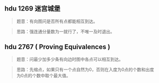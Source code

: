 ## hdu 1269 迷宫城堡
>题意：有向图问是否所有点都能相互到达。

>思路：强连通分量数为一就行了，不唯一及时退出。

## hdu 2767 ( Proving Equivalences )   
>题意：问最少加多少条有向边时图中各点可以相互到达。

>思路：先缩点，如果只有一个点自然为0，否则在入度为0点的个数和出度为0点的个数中取个最大值。
